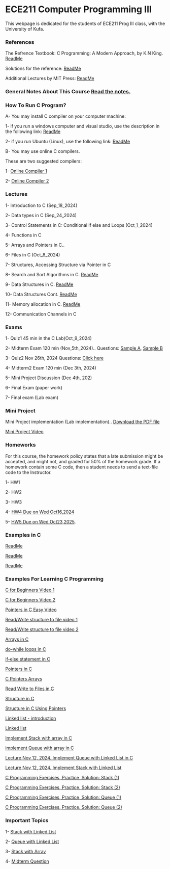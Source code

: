 # ECE211 Computer Programming III 
This webpage is dedicated for the students of ECE211 Prog III class, with the University of Kufa.




### References

The Refrence Textbook: C Programming: A Modern Approach, by K.N King. [ReadMe](https://github.com/Embed-Threads/Learn-C/blob/main/books/c-programming-a-modern-approach-2nbsped-0393979504-9780393979503_compress.pdf)

Solutions for the reference:
[ReadMe](https://github.com/SuperMoudy/C-programming-A-Modern-Approach-2nd-ed-Solutions)

Additional Lectures by MIT Press:
[ReadMe](https://ocw.mit.edu/courses/6-087-practical-programming-in-c-january-iap-2010/pages/lecture-notes/)

### General Notes About This Course [Read the notes.](https://github.com/myreadings1/ECE211_Prog_III/blob/main/General_Notes.md )

### How To Run C Program? 

A- You may install C compiler on your computer machine:

1- if you run a windows computer and visual studio, use the description in the following link:
[ReadMe](https://code.visualstudio.com/docs/cpp/config-mingw)


2- if you run Ubuntu (Linux), use the following link:
[ReadMe](https://askubuntu.com/questions/693650/how-do-i-run-my-c-program)

B- You may use online C compilers.

These are two suggested compilers: 

1- [Online Compiler 1](https://www.programiz.com/c-programming/online-compiler/)

2- [Online Compiler 2](https://onecompiler.com/c)


### Lectures

1- Introduction to C (Sep_18_2024)

2- Data types in C (Sep_24_2024)

3- Control Statements in C: Conditional if else and Loops (Oct_1_2024)

4- Functions in C 

5- Arrays and Pointers in C..

6- Files in C (Oct_8_2024)

7- Structures, Accessing Structure via Pointer in C

8- Search and Sort Algorithms in C. [ReadMe](https://ocw.mit.edu/courses/6-087-practical-programming-in-c-january-iap-2010/resources/mit6_087iap10_lec05/)

9- Data Structures in C. [ReadMe](https://ocw.mit.edu/courses/6-087-practical-programming-in-c-january-iap-2010/resources/mit6_087iap10_lec06/)

10- Data Structures Cont. [ReadMe](https://ocw.mit.edu/courses/6-087-practical-programming-in-c-january-iap-2010/resources/mit6_087iap10_lec07/)

11- Memory allocation in C. [ReadMe](https://ocw.mit.edu/courses/6-087-practical-programming-in-c-january-iap-2010/resources/mit6_087iap10_lec11/)

12- Communication Channels in C 

### Exams
1- Quiz1 45 min in the C Lab(Oct_9_2024)

2- Midterm Exam 120 min (Nov_5th_2024).. Questions: [Sample A](https://github.com/myreadings1/ECE211_Prog_III/blob/main/ECE211_Prog_III-5.pdf), [Sample B](https://github.com/myreadings1/ECE211_Prog_III/blob/main/ECE211_Prog_III-6.pdf)

3- Quiz2 Nov 26th, 2024 Questions: [Click here](https://github.com/myreadings1/ECE211_Prog_III/blob/main/ECE211_Prog_III-3.pdf) 

4- Midterm2 Exam 120 min (Dec 3th, 2024)

5- Mini Project Discussion (Dec 4th, 202)

6- Final Exam (paper work)

7- Final exam (Lab exam)


### Mini Project

Mini Project implementation (Lab implementation).. [Download the PDF file](https://github.com/myreadings1/ECE211_Prog_III/blob/main/2_5348054373165456097.pdf)

[Mini Project Video](https://youtu.be/uPTlVsIZr5o?si=gZV-EDl1VQR_d6Ns)



### Homeworks
For this course, the homework policy states that a late submission might be accepted, and might not, and graded for 50% of the homework grade. If a homework contain some C code, then a student needs to send a text-file code to the Instructor. 

1- HW1

2- HW2

3- HW3

4- [HW4 Due on Wed Oct16,2024](https://github.com/myreadings1/ECE211_Prog_III/blob/main/hw4.md)

5- [HW5 Due on Wed Oct23,2025](https://github.com/myreadings1/ECE211_Prog_III/blob/main/hw5.md).



### Examples in C

[ReadMe](https://www.programiz.com/c-programming/examples)

[ReadMe](https://github.com/myreadings1/ECE211_Prog_III/blob/main/Exercises)

[ReadMe](https://youtube.com/playlist?list=PLA1FTfKBAEX6dPcQitk_7uL3OwDdjMn90&si=YL6VCH9CN-ZuJPXq)


### Examples For Learning C Programming


[C for Beginners Video 1](https://youtu.be/ssJY5MDLjlo?si=PO0YGZ0V0G6O9PVt)

[C for Beginners Video 2](https://youtube.com/playlist?list=PL98qAXLA6aftD9ZlnjpLhdQAOFI8xIB6e&si=kfL_nHn2qLoTpiN3)

[Pointers in C Easy Video](https://youtu.be/W7KmFeGrLsE?si=GZQFV_uWdv5VoxSv)

[Read/Write structure to file video 1](https://youtu.be/0SkdAoVzWpk?si=qH_lY08JWDAg9ugh)

[Read/Write structure to file video 2](https://youtu.be/QrKpqdBiFRI?si=xIYWDEDOFL0qU-dI)

[Arrays in C](https://www.programiz.com/c-programming/c-arrays)

[do-while loops in C](https://www.programiz.com/c-programming/c-do-while-loops)

[if-else statement in C](https://www.programiz.com/c-programming/c-if-else-statement)

[Pointers in C](https://www.programiz.com/c-programming/c-pointers)

[C Pointers Arrays](https://www.programiz.com/c-programming/c-pointers-arrays)

[Read Write to Files in C](https://www.programiz.com/c-programming/c-file-input-output)

[Structure in C](https://www.programiz.com/c-programming/c-structures)

[Structure in C Using Pointers](https://www.programiz.com/c-programming/c-structures-pointers)

[Linked list - introduction](https://www.programiz.com/dsa/linked-list)

[Linked list](https://www.programiz.com/dsa/linked-list-operations)

[Implement Stack with array in C](https://www.digitalocean.com/community/tutorials/stack-in-c)

[implement Queue with array in C](https://www.digitalocean.com/community/tutorials/queue-in-c)

[Lecture Nov 12, 2024. Implement Queue with Linked List in C](https://github.com/myreadings1/ECE211_Prog_III/blob/main/Queue_Implementation_LinkedList.md)

[Lecture Nov 12, 2024. Implement Stack with Linked List](https://github.com/myreadings1/ECE211_Prog_III/blob/main/Stack_with_LinkedList.md)

[C Programming Exercises, Practice, Solution: Stack (1)](https://www.w3resource.com/c-programming-exercises/stack/index.php)

[C Programming Exercises, Practice, Solution: Stack (2)](https://www.geeksforgeeks.org/top-50-problems-on-stack-data-structure-asked-in-interviews/)

[C Programming Exercises, Practice, Solution: Queue (1)](https://www.w3resource.com/c-programming-exercises/queue/index.php)

[C Programming Exercises, Practice, Solution: Queue (2)](https://www.geeksforgeeks.org/top-50-problems-on-queue-data-structure-asked-in-sde-interviews/)

### Important Topics

1- [Stack with Linked List](https://github.com/myreadings1/ECE211_Prog_III/blob/main/Stack_LinkedList_v1.c)

2- [Queue with Linked List](https://github.com/myreadings1/ECE211_Prog_III/blob/main/Queue_LinkedList_v1.c)

3- [Stack with Array](https://github.com/myreadings1/ECE211_Prog_III/blob/main/Stack_Array_v3.c)

4- [Midterm Question](https://github.com/myreadings1/ECE211_Prog_III/blob/main/Midterm_Question_CopyLinkedListToArray.md)
